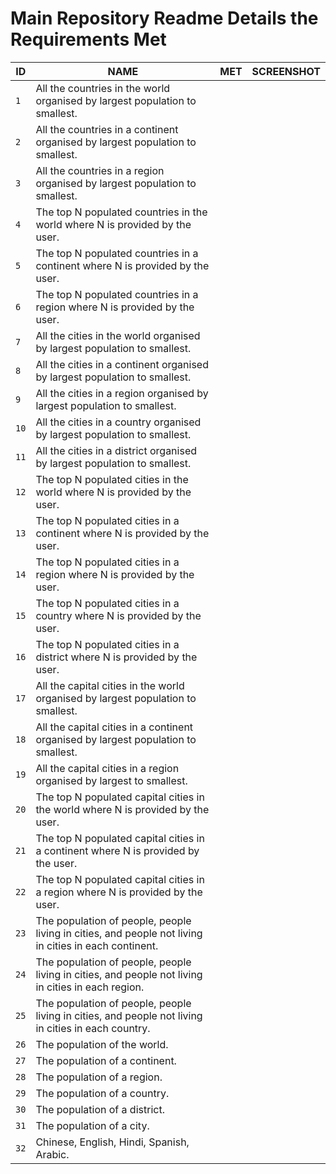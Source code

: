 # Main Repository Readme Details the Requirements Met

| ID | NAME | MET | SCREENSHOT |
| --- | --- | --- | ---|
| `1` | All the countries in the world organised by largest population to smallest. | | |
| `2` | All the countries in a continent organised by largest population to smallest. | | |
| `3` | All the countries in a region organised by largest population to smallest. | | |
| `4` | The top N populated countries in the world where N is provided by the user. | | |
| `5` | The top N populated countries in a continent where N is provided by the user. | | |
| `6` | The top N populated countries in a region where N is provided by the user. | | |
| `7` | All the cities in the world organised by largest population to smallest. | | |
| `8` | All the cities in a continent organised by largest population to smallest. | | |
| `9` | All the cities in a region organised by largest population to smallest. | | |
| `10` | All the cities in a country organised by largest population to smallest. | | |
| `11` | All the cities in a district organised by largest population to smallest. | | |
| `12` | The top N populated cities in the world where N is provided by the user. | | |
| `13` | The top N populated cities in a continent where N is provided by the user. | | |
| `14` | The top N populated cities in a region where N is provided by the user. | | |
| `15` | The top N populated cities in a country where N is provided by the user. | | |
| `16` | The top N populated cities in a district where N is provided by the user. | | |
| `17` | All the capital cities in the world organised by largest population to smallest. | | |
| `18` | All the capital cities in a continent organised by largest population to smallest. | | |
| `19` | All the capital cities in a region organised by largest to smallest. | | |
| `20` | The top N populated capital cities in the world where N is provided by the user. | | |
| `21` | The top N populated capital cities in a continent where N is provided by the user. | | |
| `22` | The top N populated capital cities in a region where N is provided by the user. | | |
| `23` | The population of people, people living in cities, and people not living in cities in each continent. | | |
| `24` | The population of people, people living in cities, and people not living in cities in each region. | | |
| `25` | The population of people, people living in cities, and people not living in cities in each country. | | |
| `26` | The population of the world. | | |
| `27` | The population of a continent. | | |
| `28` | The population of a region. | | |
| `29` | The population of a country. | | |
| `30` | The population of a district. | | |
| `31` | The population of a city. | | |
| `32` | Chinese, English, Hindi, Spanish, Arabic. | | |
